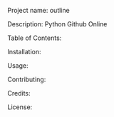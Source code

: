 
  Project name: outline

  Description: Python Github Online
  
  Table of Contents:
  
  Installation:
  
  Usage:
  
  Contributing:
  
  Credits:
  
  License:
<body>
